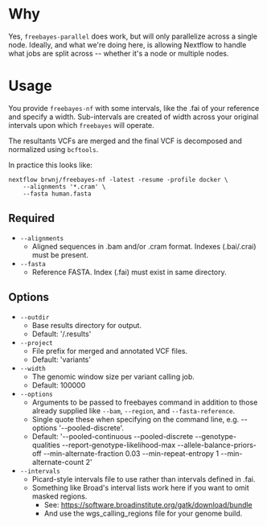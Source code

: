 # Why

Yes, `freebayes-parallel` does work, but will only parallelize across a single node.
Ideally, and what we're doing here, is allowing Nextflow to handle what jobs are
split across -- whether it's a node or multiple nodes.

# Usage

You provide `freebayes-nf` with some intervals, like the .fai of your reference and
specify a width. Sub-intervals are created of width across your original intervals
upon which `freebayes` will operate.

The resultants VCFs are merged and the final VCF is decomposed and normalized using
`bcftools`.

In practice this looks like:

```
nextflow brwnj/freebayes-nf -latest -resume -profile docker \
    --alignments '*.cram' \
    --fasta human.fasta
```

## Required

+ `--alignments`
    + Aligned sequences in .bam and/or .cram format. Indexes (.bai/.crai) must be present.
+ `--fasta`
    + Reference FASTA. Index (.fai) must exist in same directory.

## Options

+ `--outdir`
    + Base results directory for output.
    + Default: '/.results'
+ `--project`
    + File prefix for merged and annotated VCF files.
    + Default: 'variants'
+ `--width`
    + The genomic window size per variant calling job.
    + Default: 100000
+ `--options`
    + Arguments to be passed to freebayes command in addition to those already supplied like `--bam`, `--region`, and `--fasta-reference`.
    + Single quote these when specifying on the command line, e.g. --options '--pooled-discrete'.
    + Default: '--pooled-continuous --pooled-discrete --genotype-qualities --report-genotype-likelihood-max --allele-balance-priors-off --min-alternate-fraction 0.03 --min-repeat-entropy 1 --min-alternate-count 2'
+ `--intervals`
    + Picard-style intervals file to use rather than intervals defined in .fai.
    + Something like Broad's interval lists work here if you want to omit masked regions.
        + See: https://software.broadinstitute.org/gatk/download/bundle
        + And use the wgs_calling_regions file for your genome build.
